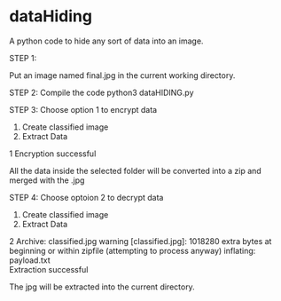 # dataHiding
A python code to hide any sort of data into an image.

STEP 1:

Put an image named final.jpg in the current working directory.

STEP 2:
Compile the code 
  python3 dataHIDING.py

STEP 3: Choose option 1 to encrypt data

1. Create classified image 
2. Extract Data 

1
Encryption successful

All the data inside the selected folder will be converted into a zip and merged with the .jpg

STEP 4: Choose optoion 2 to decrypt data

1. Create classified image 
2. Extract Data 

2
Archive:  classified.jpg
warning [classified.jpg]:  1018280 extra bytes at beginning or within zipfile
  (attempting to process anyway)
  inflating: payload.txt             
Extraction successful

The jpg will be extracted into the current directory.
